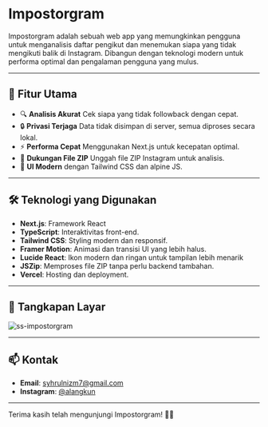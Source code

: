 # Impostorgram

Impostorgram adalah sebuah web app yang memungkinkan pengguna untuk menganalisis daftar pengikut dan menemukan siapa yang tidak mengikuti balik di Instagram. Dibangun dengan teknologi modern untuk performa optimal dan pengalaman pengguna yang mulus.

---

## 🚀 Fitur Utama
- 🔍 **Analisis Akurat** Cek siapa yang tidak followback dengan cepat.
- 🔒 **Privasi Terjaga** Data tidak disimpan di server, semua diproses secara lokal.
- ⚡ **Performa Cepat** Menggunakan Next.js untuk kecepatan optimal.
- 📂 **Dukungan File ZIP** Unggah file ZIP Instagram untuk analisis.
- 🎨 **UI Modern** dengan Tailwind CSS dan alpine JS.

---

## 🛠️ Teknologi yang Digunakan
- **Next.js**: Framework React
- **TypeScript**: Interaktivitas front-end.
- **Tailwind CSS**: Styling modern dan responsif.
- **Framer Motion**: Animasi dan transisi UI yang lebih halus.
- **Lucide React**: Ikon modern dan ringan untuk tampilan lebih menarik
- **JSZip**: Memproses file ZIP tanpa perlu backend tambahan.
- **Vercel**: Hosting dan deployment.
---

## 📸 Tangkapan Layar
![ss-impostorgram](https://github.com/user-attachments/assets/0852e26d-7ca2-41e3-be9d-4116a8e06f9d)


---

## 📫 Kontak
- **Email**: syhrulnizm7@gmail.com
- **Instagram**: [@alangkun](https://instagram.com/alangkun)

---

Terima kasih telah mengunjungi Impostorgram! 🚀✨

